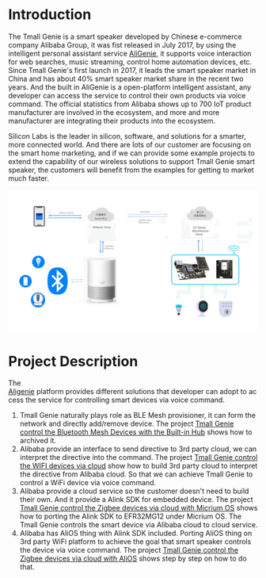 # Introduction

The Tmall Genie is a smart speaker developed by Chinese e-commerce company Alibaba Group, it was fist released in July 2017, by using the intelligent personal assistant service [AliGenie](https://en.wikipedia.org/wiki/AliGenie), it supports voice interaction for web searches, music streaming, control home automation devices, etc. Since Tmall Genie's first launch in 2017, it leads the smart speaker market in China and has about 40% smart speaker market share in the recent two years. And the built in AliGenie is a open-platform intelligent assistant, any developer can access the service to control their own products via voice command. The official statistics from Alibaba shows up to 700 IoT product manufacturer are involved in the ecosystem, and more and more manufacturer are integrating their products into the ecosystem.

Silicon Labs is the leader in silicon, software, and solutions for a smarter, more connected world. And there are lots of our customer are focusing on the smart home marketing, and if we can provide some example projects to extend the capability of our wireless solutions to support Tmall Genie smart speaker, the customers will benefit from the examples for getting to market much faster.  

<div align="center">
<img src="files/CM-Smart-Speaker/Tmall BlockDigram.png">
</div>

# Project Description 

The [Aligenie](https://www.aligenie.com/)</span>&nbsp;platform&nbsp;provides&nbsp;different&nbsp;solutions&nbsp;that&nbsp;developer&nbsp;can&nbsp;adopt&nbsp;to&nbsp;access&nbsp;the&nbsp;service for controlling smart devices via voice command.

1.  Tmall Genie naturally plays role as BLE Mesh provisioner, it can form the network and directly add/remove device. The project [Tmall Genie control the Bluetooth Mesh Devices with the Built-in Hub](Tmall-Genie-control-the-Bluetooth-Mesh-Devices-with-the-Built-in-Hub) shows how to archived it.
2.  Alibaba provide an interface to send directive to 3rd party cloud, we can interpret the directive into the command. The project [Tmall Genie control the WIFI devices via cloud](Tmall-Genie-control-the-WIFI-devices-via-cloud) show how to build 3rd party cloud to interpret the directive from Alibaba cloud. So that we can achieve Tmall Genie to control a WiFi device via voice command.
3.  Alibaba provide a cloud service so the customer doesn't need to build their own. And it provide a Alink SDK for embedded device. The project [Tmall Genie control the Zigbee devices via cloud with Micrium OS](Tmall-Genie-control-the-Zigbee-devices-via-cloud-with-Micrium-OS) shows how to porting the Alink SDK to EFR32MG12 under Micrium OS. The Tmall Genie controls the smart device via Alibaba cloud to cloud service.
4.  Alibaba has AliOS thing with Alink SDK included. Porting AliOS thing on 3rd party WiFi platform to achieve the goal that smart speaker controls the device via voice command. The project [Tmall Genie control the Zigbee devices via cloud with AliOS](Tmall-Genie-control-the-Zigbee-devices-via-cloud-with-AliOS) shows step by step on how to do that.
